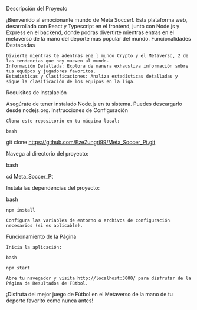 Descripción del Proyecto

¡Bienvenido al emocionante mundo  de Meta Soccer!.
Esta plataforma web, desarrollada con React y Typescript en el frontend, junto con Node.js y Express en el backend, donde podras divertirte mientras entras en el metaverso de la mano del deporte mas popular del mundo.
Funcionalidades Destacadas

    Divierte mientras te adentras ene l mundo Crypto y el Metaverso, 2 de las tendencias que hoy mueven al mundo.
    Información Detallada: Explora de manera exhaustiva información sobre tus equipos y jugadores favoritos.
    Estadísticas y Clasificaciones: Analiza estadísticas detalladas y sigue la clasificación de los equipos en la liga.

Requisitos de Instalación

Asegúrate de tener instalado Node.js en tu sistema. Puedes descargarlo desde nodejs.org.
Instrucciones de Configuración

    Clona este repositorio en tu máquina local:

    bash

git clone https://github.com/EzeZungri99/Meta_Soccer_Pt.git

Navega al directorio del proyecto:

bash

cd Meta_Soccer_Pt

Instala las dependencias del proyecto:

bash

    npm install

    Configura las variables de entorno o archivos de configuración necesarios (si es aplicable).

Funcionamiento de la Página

    Inicia la aplicación:

    bash

    npm start

    Abre tu navegador y visita http://localhost:3000/ para disfrutar de la Página de Resultados de Fútbol.



¡Disfruta del mejor juego de Fútbol en el Metaverso de la mano de tu deporte favorito como nunca antes!
